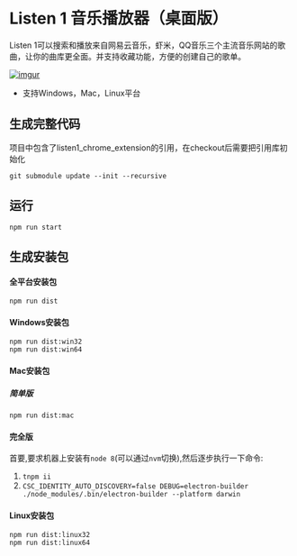 Listen 1 音乐播放器（桌面版）
=========================

Listen 1可以搜索和播放来自网易云音乐，虾米，QQ音乐三个主流音乐网站的歌曲，让你的曲库更全面。并支持收藏功能，方便的创建自己的歌单。

[![imgur](http://i.imgur.com/Ae6ItmA.png)]()

* 支持Windows，Mac，Linux平台


生成完整代码
-----------
项目中包含了listen1_chrome_extension的引用，在checkout后需要把引用库初始化

    git submodule update --init --recursive

运行
----

    npm run start

生成安装包
---------
#### 全平台安装包

    npm run dist

#### Windows安装包

    npm run dist:win32
    npm run dist:win64

#### Mac安装包

##### 简单版

    npm run dist:mac

#### 完全版

首要,要求机器上安装有`node 8`(可以通过`nvm`切换),然后逐步执行一下命令:

1. `tnpm ii`
2. `CSC_IDENTITY_AUTO_DISCOVERY=false DEBUG=electron-builder ./node_modules/.bin/electron-builder --platform darwin`

#### Linux安装包

    npm run dist:linux32
    npm run dist:linux64